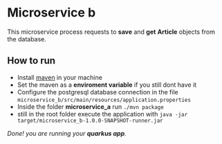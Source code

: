# Microservice b
This microservice process requests to **save** and **get** **Article** objects from the database.

## How to run
+ Install [maven](https://maven.apache.org/) in your machine
+ Set the maven as a **enviroment variable** if you still dont have it
+ Configure the postgresql database connection in the file `microservice_b/src/main/resources/application.properties`
+ Inside the folder **microservice_a** run `./mvn package`
+ still in the root folder execute the application with `java -jar target/microservice_b-1.0.0-SNAPSHOT-runner.jar`

_Done! you are running your **quarkus app**._
